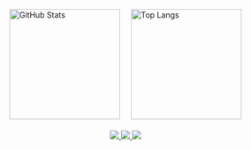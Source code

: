<div style="display: flex; gap: 20px; justify-content: center; align-items: center;">
  <img 
    alt="GitHub Stats" 
    height="200" 
    src="https://github-readme-stats.vercel.app/api?username=nathandezan&count_private=true&show_icons=true&theme=dracula&include_all_commits=true&locale=pt-br" 
  />
  <img 
    alt="Top Langs" 
    height="200" 
    src="https://github-readme-stats.vercel.app/api/top-langs/?username=nathandezan&theme=dracula&layout=compact&custom_title=Tecnologias&langs_count=9" 
  />
</div>

<div style="margin-top: 20px; text-align: center;">
  <a href="mailto:dezannathan@gmail.com">
    <img src="https://img.shields.io/badge/-Gmail-%23333?style=for-the-badge&logo=gmail&logoColor=white">
  </a>
  <a href="https://www.linkedin.com/in/nathan-dezan-002b121b2" target="_blank">
    <img src="https://img.shields.io/badge/-LinkedIn-%230077B5?style=for-the-badge&logo=linkedin&logoColor=white">
  </a>
  <a href="https://medium.com/@dezann" target="_blank">
    <img src="https://img.shields.io/badge/Medium-12100E?style=for-the-badge&logo=medium&logoColor=white">
  </a>
</div>
